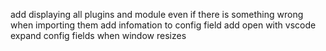 add displaying all plugins and module even if there is something wrong when importing them
add infomation to config field
add open with vscode
expand config fields when window resizes 